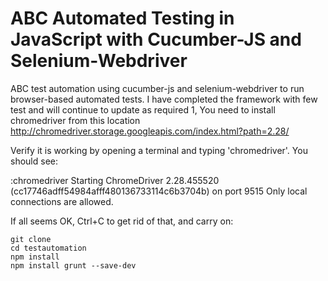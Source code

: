 # ABC Automated Testing in JavaScript with Cucumber-JS and Selenium-Webdriver

ABC test automation using cucumber-js and selenium-webdriver to run browser-based automated tests.
I have completed the framework with few test and  will continue to update as required
1, You need to install chromedriver from this location http://chromedriver.storage.googleapis.com/index.html?path=2.28/

Verify it is working by opening a terminal and typing 'chromedriver'. You should see:

 :chromedriver
Starting ChromeDriver 2.28.455520 (cc17746adff54984afff480136733114c6b3704b) on port 9515
Only local connections are allowed.

If all seems OK, Ctrl+C to get rid of that, and carry on:

    git clone
    cd testautomation
    npm install
    npm install grunt --save-dev

